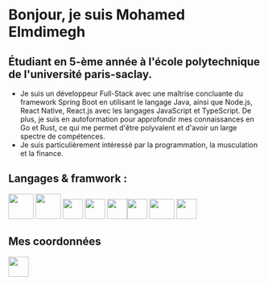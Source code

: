 #  Bonjour, je suis Mohamed Elmdimegh 


## Étudiant en 5-ème année à l'école polytechnique de l'université paris-saclay.

* Je suis un développeur Full-Stack avec une maîtrise concluante du framework Spring Boot en utilisant le langage Java, ainsi que Node.js, React Native, React.js avec les langages JavaScript et TypeScript. De plus, je suis en autoformation pour approfondir mes connaissances en Go et Rust, ce qui me permet d'être polyvalent et d'avoir un large spectre de compétences. 
* Je suis particulièrement intéressé par la programmation, la musculation et la finance.


## Langages & framwork :

<img src="https://user-images.githubusercontent.com/98128042/177055983-5398ba3a-87d3-4654-b7fb-b663e0bce901.png" width="50" height="50"> <img src="https://user-images.githubusercontent.com/98128042/177056099-5f912892-96eb-4720-91eb-314d92514620.svg" width="50" height="50"> <img src="https://user-images.githubusercontent.com/98128042/177056168-9d334edb-2868-4dc0-bd40-5b8b3ae96b60.svg" width="40" height="40">  <img src="https://user-images.githubusercontent.com/98128042/177056144-b13dca21-482f-4b15-bc26-160264d537de.svg" width="40" height="40"> <img src="https://user-images.githubusercontent.com/98128042/177056199-687fe5db-9e09-4905-9138-ba65e0c3a1a4.svg" width="40" height="40"><img src="https://user-images.githubusercontent.com/98128042/177056748-b128daab-a056-41bf-9480-e120ddb7e15b.png" width="40" height="40"> 
<img src="https://github.com/Meyflex/Meyflex/assets/98128042/968a953d-5553-4ddd-8604-03c35e254235" width="50" height="40"> 
<img src="https://github.com/Meyflex/Meyflex/assets/98128042/c87a662e-1875-4302-b452-ce6f7db55a94" width="40" height="40"> 


## Mes coordonnées

<a href="https://www.linkedin.com/in/elmdimegh-mohamed/"><img src="https://user-images.githubusercontent.com/98128042/177056614-f2a4065e-c199-4070-b243-eaa20481008b.png"  width="40" height="40"></a>
